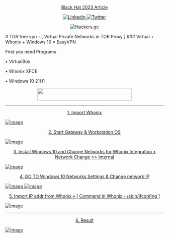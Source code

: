 <p align="center">
<a href="https://www.linkedin.com/pulse/how-hide-from-nsa-cia-basic-anonymity-techniques-black-joas-a-santos" target="_blank" rel="noopener noreferrer"> Black Hat 2023 Article </a>

<div class="icon-container">
 <p align="center">
<a href="https://www.linkedin.com/in/khetaguridimitri" target="_blank" rel="noopener noreferrer">
  <img style="max-width: 100%;" src="https://img.shields.io/badge/LinkedIn-0077B5?style=for-the-badge&logo=linkedin&logoColor=white" alt="LinkedIn">
</a>
<a href="https://www.twitter.com/xetaguridimitri" target="_blank" rel="noopener noreferrer">
  <img style="max-width: 100%;" src="https://img.shields.io/badge/Twitter-1DA1F2?style=for-the-badge&logo=twitter&logoColor=white" alt="Twitter">
</a>
</div>
 <p align="center">
<a href="https://hackers.ge" target="_blank" rel="noopener noreferrer">
  <img style="max-width: 100%;" src="https://media.giphy.com/media/NcSRM70PbxRbR0PMZJ/giphy.gif" alt="Hackers.ge">
</a>
     </p>
# TOR free vpn - [ Virtual Private Networks in TOR Proxy ]
### Virtual + Whonix + Windows 10 = EasyVPN

First you need Programs
<p> • VirtualBox
<p> • Whonix XFCE
<p> • Windows 10 21H1


 <p align="center">
  <a href="https://drive.google.com/drive/folders/10bxU6RBAtDvtTJGyA-s_eyz-KQcdG4d8?usp=share_link" target="_blank"><img width="300" height="40" src="https://img.shields.io/badge/Download from Google Drive-f54242?style=for-the-badge&logo=google&logoColor=white">
    </p>

<hr>

<p align="center">
1. Import Whonix
    </p>

![image](https://user-images.githubusercontent.com/57037776/229275210-376f94aa-31bc-4f61-ae26-bdb1258f82df.png)

<p align="center">
2. Start Gateway & Workstation OS
    </p>
    
![image](https://user-images.githubusercontent.com/57037776/229275322-bf9d99e2-309a-4152-b09d-04b7de98f7cb.png)

<p align="center">
3. Install Windows 10 and Change Networks for Whonix Integration
• Network Change >> Internal
    </p>

![image](https://user-images.githubusercontent.com/57037776/229275365-0e521c18-8575-4f49-9d56-c72d8e92923a.png)

<p align="center">
4. GO TO Windows 10 Networks Settings & Change network IP
    </p>

![image](https://user-images.githubusercontent.com/57037776/229275441-15786e12-3836-4819-92c5-6abe6a4c8781.png)
![image](https://user-images.githubusercontent.com/57037776/229275512-e6a4dc9d-92a3-40a5-9f91-64870fae81c3.png)

<p align="center">
5. Import IP addr from Whonix • [ Command in Whonix - /sbin/ifconfing ]
    </p>

![image](https://user-images.githubusercontent.com/57037776/229275543-22f3cc0f-5316-4138-b2c9-5c4a7ce1a6ca.png)

<hr>

<p align="center">
6. Result
    </p>

![image](https://user-images.githubusercontent.com/57037776/229275663-25843ec0-b56e-4cba-a280-25484821cdd5.png)
